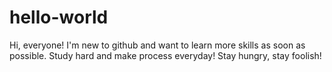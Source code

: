 # hello-world

Hi, everyone!
I'm new to github and want to learn more skills as soon as possible.
Study hard and make process everyday!
Stay hungry, stay foolish! 
